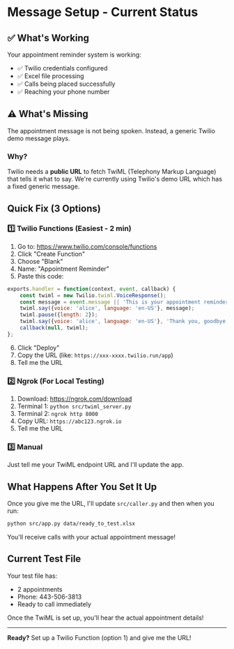 # Message Setup - Current Status

## ✅ What's Working

Your appointment reminder system is working:
- ✅ Twilio credentials configured
- ✅ Excel file processing
- ✅ Calls being placed successfully
- ✅ Reaching your phone number

## ⚠️ What's Missing

The appointment message is not being spoken. Instead, a generic Twilio demo message plays.

### Why?

Twilio needs a **public URL** to fetch TwiML (Telephony Markup Language) that tells it what to say. We're currently using Twilio's demo URL which has a fixed generic message.

## Quick Fix (3 Options)

### 1️⃣ Twilio Functions (Easiest - 2 min)

1. Go to: https://www.twilio.com/console/functions
2. Click "Create Function"
3. Choose "Blank"
4. Name: "Appointment Reminder"
5. Paste this code:

```javascript
exports.handler = function(context, event, callback) {
    const twiml = new Twilio.twiml.VoiceResponse();
    const message = event.message || 'This is your appointment reminder. If you need to reschedule, please contact us.';
    twiml.say({voice: 'alice', language: 'en-US'}, message);
    twiml.pause({length: 2});
    twiml.say({voice: 'alice', language: 'en-US'}, 'Thank you, goodbye.');
    callback(null, twiml);
};
```

6. Click "Deploy"
7. Copy the URL (like: `https://xxx-xxxx.twilio.run/app`)
8. Tell me the URL

### 2️⃣ Ngrok (For Local Testing)

1. Download: https://ngrok.com/download
2. Terminal 1: `python src/twiml_server.py`
3. Terminal 2: `ngrok http 8000`
4. Copy URL: `https://abc123.ngrok.io`
5. Tell me the URL

### 3️⃣ Manual

Just tell me your TwiML endpoint URL and I'll update the app.

## What Happens After You Set It Up

Once you give me the URL, I'll update `src/caller.py` and then when you run:

```bash
python src/app.py data/ready_to_test.xlsx
```

You'll receive calls with your actual appointment message!

## Current Test File

Your test file has:
- 2 appointments
- Phone: 443-506-3813  
- Ready to call immediately

Once the TwiML is set up, you'll hear the actual appointment details!

---

**Ready?** Set up a Twilio Function (option 1) and give me the URL!

